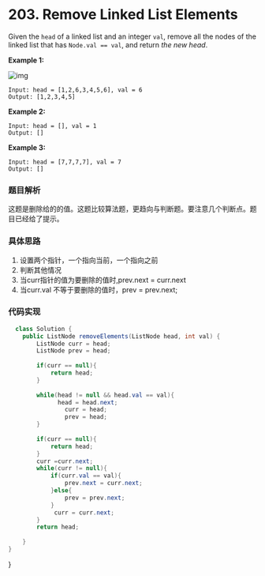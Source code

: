 # 203. Remove Linked List Elements

Given the `head` of a linked list and an integer `val`, remove all the nodes of the linked list that has `Node.val == val`, and return *the new head*.

 

**Example 1:**

![img](https://assets.leetcode.com/uploads/2021/03/06/removelinked-list.jpg)

```
Input: head = [1,2,6,3,4,5,6], val = 6
Output: [1,2,3,4,5]
```

**Example 2:**

```
Input: head = [], val = 1
Output: []
```

**Example 3:**

```
Input: head = [7,7,7,7], val = 7
Output: []
```



### 题目解析

这题是删除给的的值。这题比较算法题，更趋向与判断题。要注意几个判断点。题目已经给了提示。

### 具体思路

1. 设置两个指针，一个指向当前，一个指向之前
2. 判断其他情况
3. 当curr指针的值为要删除的值时,prev.next = curr.next
4. 当curr.val 不等于要删除的值时，prev = prev.next;



### 代码实现

```java
  class Solution {
    public ListNode removeElements(ListNode head, int val) {
        ListNode curr = head;
        ListNode prev = head;
        
        if(curr == null){
            return head;
        }
        
        while(head != null && head.val == val){
              head = head.next;
                curr = head;
                prev = head;
        }
    
        if(curr == null){
            return head;
        }
        curr =curr.next;
        while(curr != null){            
            if(curr.val == val){
                prev.next = curr.next;
            }else{
                prev = prev.next;
            }
             curr = curr.next;
        }
        return head;
        
    }
}
```
}

